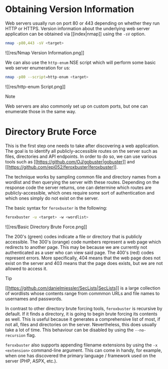 # Obtaining Version Information

Web servers usually run on port 80 or 443 depending on whether they run HTTP or HTTPS. Version information about the underlying web server application can be obtained via [[index|nmap]] using the `-sV` option.

```bash
nmap -p80,443 -sV <target>
```

![[res/Nmap Version Information.png]]

We can also use the `http-enum` NSE script which will perform some basic web server enumeration for us:

```bash
nmap -p80 --script=http-enum <target>
```

![[res/http-enum Script.png]]

>[!NOTE]
>
>Web servers are also commonly set up on custom ports, but one can enumerate those in the same way.
>

# Directory Brute Force

This is the first step one needs to take after discovering a web application. The goal is to identify all publicly-accessible routes on the server such as files, directories and API endpoints. In order to do so, we can use various tools such as [[https://github.com/OJ/gobuster|gobuster]] and [[https://github.com/epi052/feroxbuster|feroxbuster]]. 

The technique works by sampling common file and directory names from a wordlist and then querying the server with these routes. Depending on the response code the server returns, one can determine which routes are publicly-accessible, which ones require some sort of authentication and which ones simply do not exist on the server.

The basic syntax for `feroxbuster` is the following:

```bash
feroxbuster -u <target> -w <wordlist>
```

![[res/Basic Directory Brute Force.png]]

The 200's (green) codes indicate a file or directory that is publicly accessible. The 300's (orange) code numbers represent a web page which redirects to another page. This may be because we are currently not authenticated as a user who can view said page. The 400's (red) codes represent errors. More specifically, 404 means that the web page does not exist on the server and 403 means that the page does exists, but we are not allowed to access it.

>[!TIP]
>
>[[https://github.com/danielmiessler/SecLists|SecLists]] is a large collection of wordlists whose contents range from commmon URLs and file names to usernames and passwords. 
>

In contrast to other directory brute forcing tools, `feroxbuster` is recursive by default. If it finds a directory, it is going to begin brute forcing its contents as well. This is useful because it generates a comprehensive list of most, if not all, files and directories on the server. Nevertheless, this does usually take a lot of time. This behaviour can be disabled by using the `--no-recursion` flag.

`feroxbuster` also supports appending filename extensions by using the `-x <extension>` command-line argument. This can come in handy, for example, when one has discovered the primary language / framework used on the server (PHP, ASPX, etc.).

